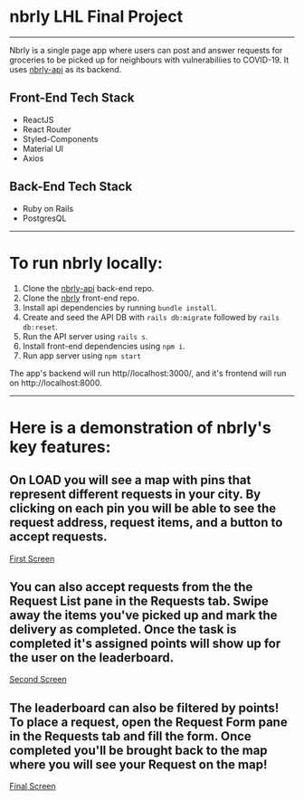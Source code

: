 # nbrly LHL Final Project
---

Nbrly is a single page app where users can post and answer requests for groceries to be picked up for neighbours with vulnerabiliies to COVID-19. It uses [nbrly-api](https://github.com/ronjuarez/nbrly-api) as its backend. 

## Front-End Tech Stack
* ReactJS
* React Router
* Styled-Components
* Material UI
* Axios

## Back-End Tech Stack
* Ruby on Rails
* PostgresQL

---

# To run nbrly locally:
1) Clone the [nbrly-api](https://github.com/ronjuarez/nbrly-api) back-end repo.
2) Clone the [nbrly](https://github.com/ronjuarez/nbrly) front-end repo.
3) Install api dependencies by running `bundle install`.
4) Create and seed the API DB with `rails db:migrate` followed by `rails db:reset`.
5) Run the API server using `rails s`.
6) Install front-end dependencies using `npm i`.
7) Run app server using `npm start`

The app's backend will run http//localhost:3000/, and it's frontend will run on http://localhost:8000.

---

# Here is a demonstration of nbrly's key features:
## On LOAD you will see a map with pins that represent different requests in your city. By clicking on each pin you will be able to see the request address, request items, and a button to accept requests.
[First Screen](https://github.com/ronjuarez/nbrly/blob/master/app-gifs/mapofrequests.gif)

## You can also accept requests from the the Request List pane in the Requests tab. Swipe away the items you've picked up and mark the delivery as completed. Once the task is completed it's assigned points will show up for the user on the leaderboard.
[Second Screen](https://github.com/ronjuarez/nbrly/blob/master/app-gifs/answeringrequestsupdatingpoints.gif)

## The leaderboard can also be filtered by points! To place a request, open the Request Form pane in the Requests tab and fill the form. Once completed you'll be brought back to the map where you will see your Request on the map!
[Final Screen](https://github.com/ronjuarez/nbrly/blob/master/app-gifs/filteringbydeliveriesmakingrequests.gif)
